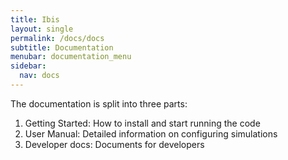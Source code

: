 ```yaml
---
title: Ibis
layout: single
permalink: /docs/docs
subtitle: Documentation
menubar: documentation_menu
sidebar:
  nav: docs
---
```


The documentation is split into three parts:
  1. Getting Started: How to install and start running the code
  2. User Manual: Detailed information on configuring simulations
  3. Developer docs: Documents for developers
